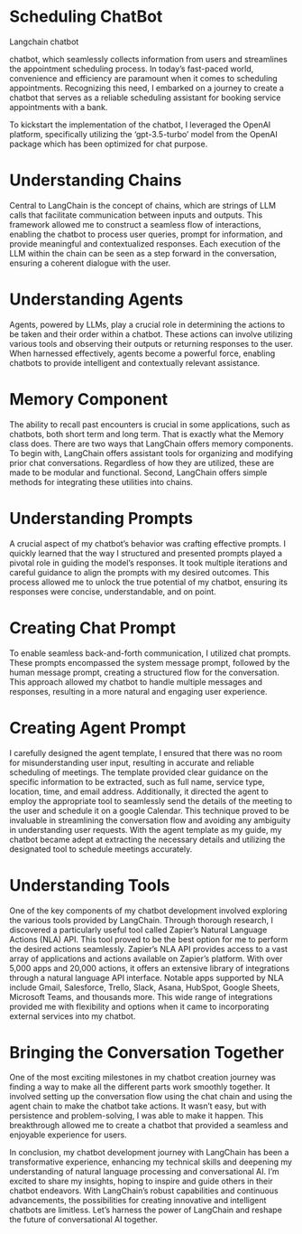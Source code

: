# Scheduling ChatBot
 Langchain chatbot

chatbot, which seamlessly collects information from users and streamlines the appointment scheduling process. In today’s fast-paced world, convenience and efficiency are paramount when it comes to scheduling appointments. Recognizing this need, I embarked on a journey to create a chatbot that serves as a reliable scheduling assistant for booking service appointments with a bank.

To kickstart the implementation of the chatbot, I leveraged the OpenAI platform, specifically utilizing the ‘gpt-3.5-turbo’ model from the OpenAI package which has been optimized for chat purpose. 

# Understanding Chains
Central to LangChain is the concept of chains, which are strings of LLM calls that facilitate communication between inputs and outputs. This framework allowed me to construct a seamless flow of interactions, enabling the chatbot to process user queries, prompt for information, and provide meaningful and contextualized responses. Each execution of the LLM within the chain can be seen as a step forward in the conversation, ensuring a coherent dialogue with the user.
# Understanding Agents
Agents, powered by LLMs, play a crucial role in determining the actions to be taken and their order within a chatbot. These actions can involve utilizing various tools and observing their outputs or returning responses to the user. When harnessed effectively, agents become a powerful force, enabling chatbots to provide intelligent and contextually relevant assistance.
# Memory Component
The ability to recall past encounters is crucial in some applications, such as chatbots, both short term and long term. That is exactly what the Memory class does. There are two ways that LangChain offers memory components. To begin with, LangChain offers assistant tools for organizing and modifying prior chat conversations. Regardless of how they are utilized, these are made to be modular and functional. Second, LangChain offers simple methods for integrating these utilities into chains.
# Understanding Prompts
A crucial aspect of my chatbot’s behavior was crafting effective prompts. I quickly learned that the way I structured and presented prompts played a pivotal role in guiding the model’s responses. It took multiple iterations and careful guidance to align the prompts with my desired outcomes. This process allowed me to unlock the true potential of my chatbot, ensuring its responses were concise, understandable, and on point.
# Creating Chat Prompt
To enable seamless back-and-forth communication, I utilized chat prompts. These prompts encompassed the system message prompt, followed by the human message prompt, creating a structured flow for the conversation. This approach allowed my chatbot to handle multiple messages and responses, resulting in a more natural and engaging user experience.
# Creating Agent Prompt
I carefully designed the agent template, I ensured that there was no room for misunderstanding user input, resulting in accurate and reliable scheduling of meetings. The template provided clear guidance on the specific information to be extracted, such as full name, service type, location, time, and email address. Additionally, it directed the agent to employ the appropriate tool to seamlessly send the details of the meeting to the user and schedule it on a google Calendar.
This technique proved to be invaluable in streamlining the conversation flow and avoiding any ambiguity in understanding user requests. With the agent template as my guide, my chatbot became adept at extracting the necessary details and utilizing the designated tool to schedule meetings accurately.
# Understanding Tools
One of the key components of my chatbot development involved exploring the various tools provided by LangChain. Through thorough research, I discovered a particularly useful tool called Zapier’s Natural Language Actions (NLA) API. This tool proved to be the best option for me to perform the desired actions seamlessly.
Zapier’s NLA API provides access to a vast array of applications and actions available on Zapier’s platform. With over 5,000 apps and 20,000 actions, it offers an extensive library of integrations through a natural language API interface. Notable apps supported by NLA include Gmail, Salesforce, Trello, Slack, Asana, HubSpot, Google Sheets, Microsoft Teams, and thousands more. This wide range of integrations provided me with flexibility and options when it came to incorporating external services into my chatbot.
# Bringing the Conversation Together
One of the most exciting milestones in my chatbot creation journey was finding a way to make all the different parts work smoothly together. It involved setting up the conversation flow using the chat chain and using the agent chain to make the chatbot take actions. It wasn’t easy, but with persistence and problem-solving, I was able to make it happen. This breakthrough allowed me to create a chatbot that provided a seamless and enjoyable experience for users.

In conclusion, my chatbot development journey with LangChain has been a transformative experience, enhancing my technical skills and deepening my understanding of natural language processing and conversational AI. I’m excited to share my insights, hoping to inspire and guide others in their chatbot endeavors. With LangChain’s robust capabilities and continuous advancements, the possibilities for creating innovative and intelligent chatbots are limitless. Let’s harness the power of LangChain and reshape the future of conversational AI together.
